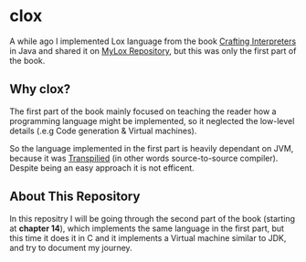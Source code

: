 # clox
A while ago I implemented Lox language from the book [Crafting Interpreters](https://craftinginterpreters.com/) in Java and shared it on [MyLox Repository](https://github.com/OmarAzizi/MyLox), but this was only the first part of the book.

## Why clox?
The first part of the book mainly focused on teaching the reader how a programming language might be implemented, so it neglected the low-level details (.e.g Code generation & Virtual machines). 

So the language implemented in the first part is heavily dependant on JVM, because it was [Transpilied](https://en.wikipedia.org/wiki/Source-to-source_compiler) (in other words source-to-source compiler). Despite being an easy approach it is not efficent.

## About This Repository
In this repositry I will be going through the second part of the book (starting at **chapter 14**), which implements the same language in the first part, but this time it does it in C and it implements a Virtual machine similar to JDK, and try to document my journey.
